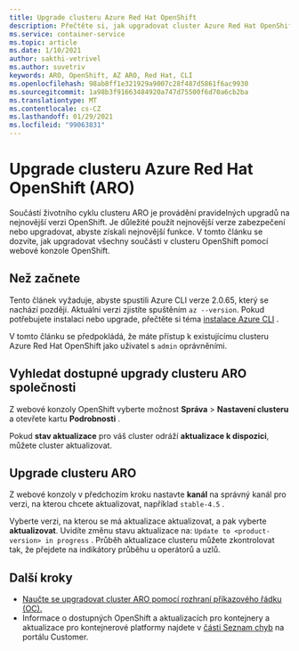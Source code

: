 ```yaml
---
title: Upgrade clusteru Azure Red Hat OpenShift
description: Přečtěte si, jak upgradovat cluster Azure Red Hat OpenShift se systémem OpenShift 4
ms.service: container-service
ms.topic: article
ms.date: 1/10/2021
author: sakthi-vetrivel
ms.author: suvetriv
keywords: ARO, OpenShift, AZ ARO, Red Hat, CLI
ms.openlocfilehash: 98ab8ff1e321929a9007c28f487d5861f6ac9930
ms.sourcegitcommit: 1a98b3f91663484920a747d75500f6d70a6cb2ba
ms.translationtype: MT
ms.contentlocale: cs-CZ
ms.lasthandoff: 01/29/2021
ms.locfileid: "99063831"
---
```

# <a name="upgrade-an-azure-red-hat-openshift-aro-cluster"></a>Upgrade clusteru Azure Red Hat OpenShift (ARO)

Součástí životního cyklu clusteru ARO je provádění pravidelných upgradů na nejnovější verzi OpenShift. Je důležité použít nejnovější verze zabezpečení nebo upgradovat, abyste získali nejnovější funkce. V tomto článku se dozvíte, jak upgradovat všechny součásti v clusteru OpenShift pomocí webové konzole OpenShift.

## <a name="before-you-begin"></a>Než začnete

Tento článek vyžaduje, abyste spustili Azure CLI verze 2.0.65, který se nachází později. Aktuální verzi zjistíte spuštěním `az --version`. Pokud potřebujete instalaci nebo upgrade, přečtěte si téma [instalace Azure CLI](https://docs.microsoft.com/cli/azure/install-azure-cli) .

V tomto článku se předpokládá, že máte přístup k existujícímu clusteru Azure Red Hat OpenShift jako uživatel s `admin` oprávněními.

## <a name="check-for-available-aro-cluster-upgrades"></a>Vyhledat dostupné upgrady clusteru ARO společnosti

Z webové konzoly OpenShift vyberte možnost **Správa**  >  **Nastavení clusteru** a otevřete kartu **Podrobnosti** .

Pokud **stav aktualizace** pro váš cluster odráží **aktualizace k dispozici**, můžete cluster aktualizovat.

## <a name="upgrade-your-aro-cluster"></a>Upgrade clusteru ARO

Z webové konzoly v předchozím kroku nastavte **kanál** na správný kanál pro verzi, na kterou chcete aktualizovat, například `stable-4.5` .

Vyberte verzi, na kterou se má aktualizace aktualizovat, a pak vyberte **aktualizovat**. Uvidíte změnu stavu aktualizace na: `Update to <product-version> in progress` . Průběh aktualizace clusteru můžete zkontrolovat tak, že přejdete na indikátory průběhu u operátorů a uzlů.

## <a name="next-steps"></a>Další kroky
- [Naučte se upgradovat cluster ARO pomocí rozhraní příkazového řádku (OC).](https://docs.openshift.com/container-platform/4.6/updating/updating-cluster-between-minor.html)
- Informace o dostupných OpenShift a aktualizacích pro kontejnery a aktualizace pro kontejnerové platformy najdete v [části Seznam chyb](https://access.redhat.com/downloads/content/290/ver=4.6/rhel---8/4.6.0/x86_64/product-errata) na portálu Customer.
  
